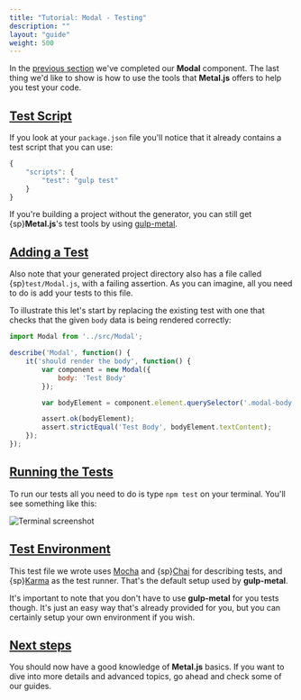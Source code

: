 ```yaml
---
title: "Tutorial: Modal - Testing"
description: ""
layout: "guide"
weight: 500
---
```


<article>

In the [previous section](/docs/getting-started/modal_nested.html) we've
completed our **Modal** component. The last thing we'd like to show is how to
use the tools that **Metal.js** offers to help you test your code.

</article>

<article id="test_script">

## [Test Script](#test_script)

If you look at your `package.json` file you'll notice that it already
contains a test script that you can use:

```javascript
{
    "scripts": {
        "test": "gulp test"
    }
}
```

If you're building a project without the generator, you can still get
{sp}**Metal.js**'s test tools by using [gulp-metal](/docs/guides/building.html#gulp-metal).

</article>

<article id="adding_a_test">

## [Adding a Test](#adding_a_test)

Also note that your generated project directory also has a file called
{sp}`test/Modal.js`, with a failing assertion. As you can imagine, all you need
to do is add your tests to this file.

To illustrate this let's start by replacing the existing test with one that
checks that the given `body` data is being rendered correctly:

```javascript
import Modal from '../src/Modal';

describe('Modal', function() {
    it('should render the body', function() {
        var component = new Modal({
            body: 'Test Body'
        });

        var bodyElement = component.element.querySelector('.modal-body');

        assert.ok(bodyElement);
        assert.strictEqual('Test Body', bodyElement.textContent);
    });
});
```

</article>

<article id="running_the_tests">

## [Running the Tests](#running_the_tests)

To run our tests all you need to do is type `npm test` on your terminal.
You'll see something like this:

![Terminal screenshot](../../images/docs/test.png)

</article>

<article id="test_environment">

## [Test Environment](#test_environment)

This test file we wrote uses [Mocha](http://mochajs.org) and
{sp}[Chai](http://chaijs.com/) for describing tests, and
{sp}[Karma](http://karma-runner.github.io/0.12/index.html) as the test runner.
That's the default setup used by **gulp-metal**.

It's important to note that you don't have to use **gulp-metal** for you tests
though. It's just an easy way that's already provided for you, but you can
certainly setup your own environment if you wish.

</article>

<article id="next_steps">

## [Next steps](#next_steps)

You should now have a good knowledge of **Metal.js** basics. If you want to
dive into more details and advanced topics, go ahead and check some of our
guides.

</article>